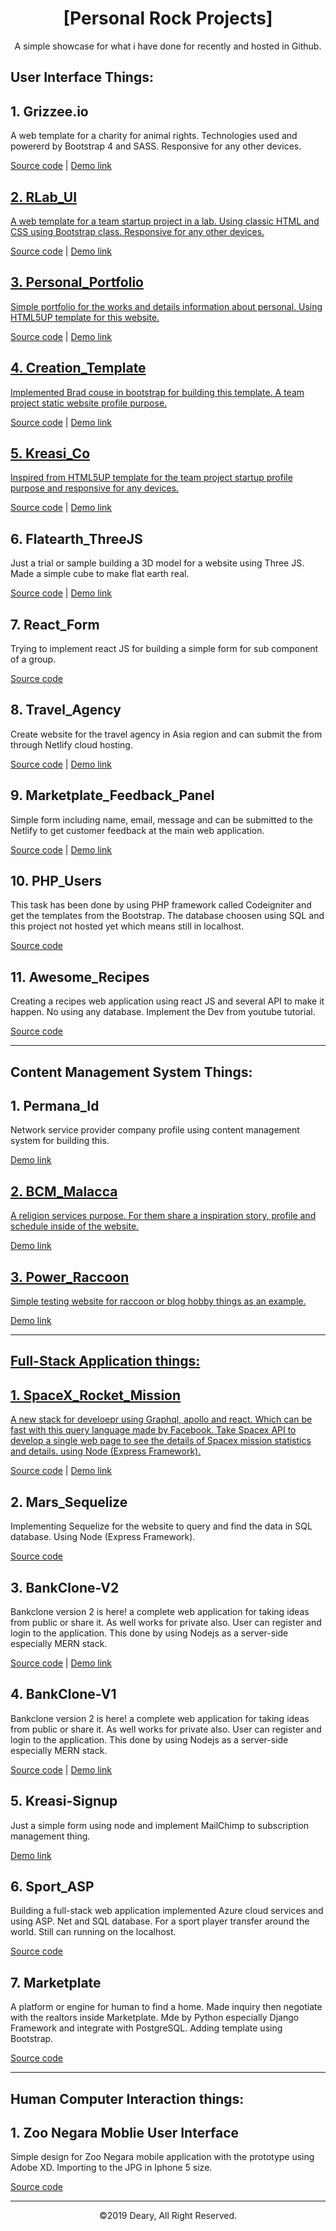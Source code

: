 <h1 align="center" style="text-align: center;">[Personal Rock Projects]</h1>
<p align="center">A simple showcase for what i have done for recently and hosted in Github.</p>


## User Interface Things:

## 1. Grizzee.io

A web template for a charity for animal rights. Technologies used and powererd by Bootstrap 4 and SASS. Responsive for any other devices.

<a href="https://github.com/Ketibansapi/grizzeeio">Source code</a> | <a href="https://frosty-swirles-95bb8e.netlify.com/"> Demo link

## 2. RLab_UI

A web template for a team startup project in a lab. Using classic HTML and CSS using Bootstrap class. Responsive for any other devices.

<a href="https://github.com/Ketibansapi/RLab_User_Interface">Source code</a> | <a href="https://gallant-lamarr-7fa032.netlify.com/"> Demo link

## 3. Personal_Portfolio

Simple portfolio for the works and details information about personal. Using HTML5UP template for this website.

<a href="https://github.com/Ketibansapi/Ketbs_portfolio">Source code</a> | <a href="https://www.dearyherdiano.com"> Demo link

## 4. Creation_Template

Implemented Brad couse in bootstrap for building this template. A team project static website profile purpose.

<a href="https://github.com/Ketibansapi/creation_template">Source code</a> | <a href="https://wonderful-roentgen-4e7fdf.netlify.com"> Demo link

## 5. Kreasi_Co

Inspired from HTML5UP template for the team project startup profile purpose and responsive for any devices.

<a href="https://github.com/Ketibansapi/Kreasi_Co">Source code</a> | <a href="https://dazzling-cori-c108c0.netlify.com/"> Demo link </a>

## 6. Flatearth_ThreeJS

Just a trial or sample building a 3D model for a website using Three JS. Made a simple cube to make flat earth real.

<a href="https://github.com/Ketibansapi/flatearth_threejs">Source code</a> | <a href="https://thirsty-dijkstra-d3cabb.netlify.com/"> Demo link </a>

## 7. React_Form

Trying to implement react JS for building a simple form for sub component of a group.

<a href="https://github.com/Ketibansapi/Revenue_Group">Source code</a>

## 8. Travel_Agency

Create website for the travel agency in Asia region and can submit the from through Netlify cloud hosting.

<a href="https://github.com/Ketibansapi/Feedback_Travel">Source code</a> | <a href="https://determined-golick-5abd30.netlify.com/"> Demo link </a>

## 9. Marketplate_Feedback_Panel

Simple form including name, email, message and can be submitted to the Netlify to get customer feedback at the main web application.

<a href="https://github.com/Ketibansapi/Marketplate_Feedback">Source code</a> | <a href="https://infallible-cori-c7b9fc.netlify.com/"> Demo link </a>

## 10. PHP_Users

This task has been done by using PHP framework called Codeigniter and get the templates from the Bootstrap. The database choosen using SQL and this project not hosted yet which means still in localhost.

<a href="https://github.com/Ketibansapi/Php_Users">Source code</a>

## 11. Awesome_Recipes

Creating a recipes web application using react JS and several API to make it happen. No using any database. Implement the Dev from youtube tutorial.

<a href="https://github.com/Ketibansapi/Awesome_Recipes">Source code</a>

-----

## Content Management System Things:

## 1. Permana_Id

Network service provider company profile using content management system for building this.

<a href="http://permana.net.id/"> Demo link

## 2. BCM_Malacca

A religion services purpose. For them share a inspiration story, profile and schedule inside of the website.

<a href="https://chickenflakes9.wixsite.com/bethanychurchmalacca/"> Demo link

## 3. Power_Raccoon

Simple testing website for raccoon or blog hobby things as an example.

<a href="https://powerraccoon.wordpress.com/"> Demo link

-----

## Full-Stack Application things:

## 1. SpaceX_Rocket_Mission

A new stack for develoepr using Graphql, apollo and react. Which can be fast with this query language made by Facebook. Take Spacex API to develop a single web page to see the details of Spacex mission statistics and details. using Node (Express Framework).

<a href="https://github.com/Ketibansapi/SpaceX_Mission_Stats">Source code</a> | <a href="https://frozen-atoll-22554.herokuapp.com/"> Demo link </a>

## 2. Mars_Sequelize

Implementing Sequelize for the website to query and find the data in SQL database. Using Node (Express Framework).

<a href="https://github.com/Ketibansapi/Mars_Sequelize">Source code</a>

## 3. BankClone-V2

Bankclone version 2 is here! a complete web application for taking ideas from public or share it. As well works for private also. User can register and login to the application. This done by using Nodejs as a server-side especially MERN stack.

<a href="https://github.com/Ketibansapi/BankClone-V2">Source code</a> | <a href="https://peaceful-atoll-26422.herokuapp.com/"> Demo link </a>

## 4. BankClone-V1

Bankclone version 2 is here! a complete web application for taking ideas from public or share it. As well works for private also. User can register and login to the application. This done by using Nodejs as a server-side especially MERN stack.

<a href="https://github.com/Ketibansapi/BankClone-V2">Source code</a> | <a href="https://serene-shore-97178.herokuapp.com/"> Demo link </a>

## 5. Kreasi-Signup

Just a simple form using node and implement MailChimp to subscription management thing.

<a href="https://warm-waters-72067.herokuapp.com/"> Demo link </a>

## 6. Sport_ASP

Building a full-stack web application implemented Azure cloud services and using ASP. Net and SQL database. For a sport player transfer around the world. Still can running on the localhost.

<a href="https://github.com/Ketibansapi/Sport_ASP">Source code</a>

## 7. Marketplate

A platform or engine for human to find a home. Made inquiry then negotiate with the realtors inside Marketplate. Mde by Python especially Django Framework and integrate with PostgreSQL. Adding template using Bootstrap.

<a href="https://github.com/Ketibansapi/Django_Marketplate">Source code</a>

------

## Human Computer Interaction things:

## 1. Zoo Negara Moblie User Interface

Simple design for Zoo Negara mobile application with the prototype using Adobe XD. Importing to the JPG in Iphone 5 size.

<a href="https://github.com/Ketibansapi/Zoo_HCI_XD">Source code</a>

------

<p align="center">&copy;2019 Deary, All Right Reserved.</p>
